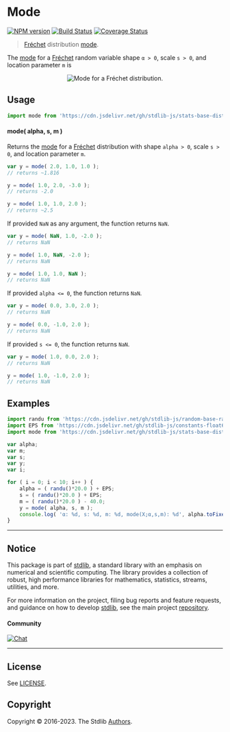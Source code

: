 <!--

@license Apache-2.0

Copyright (c) 2018 The Stdlib Authors.

Licensed under the Apache License, Version 2.0 (the "License");
you may not use this file except in compliance with the License.
You may obtain a copy of the License at

   http://www.apache.org/licenses/LICENSE-2.0

Unless required by applicable law or agreed to in writing, software
distributed under the License is distributed on an "AS IS" BASIS,
WITHOUT WARRANTIES OR CONDITIONS OF ANY KIND, either express or implied.
See the License for the specific language governing permissions and
limitations under the License.

-->

# Mode

[![NPM version][npm-image]][npm-url] [![Build Status][test-image]][test-url] [![Coverage Status][coverage-image]][coverage-url] <!-- [![dependencies][dependencies-image]][dependencies-url] -->

> [Fréchet][frechet-distribution] distribution [mode][mode].

<!-- Section to include introductory text. Make sure to keep an empty line after the intro `section` element and another before the `/section` close. -->

<section class="intro">

The [mode][mode] for a [Fréchet][frechet-distribution] random variable shape `α > 0`, scale `s > 0`, and location parameter `m` is

<!-- <equation class="equation" label="eq:frechet_mode" align="center" raw="\operatorname{mode} = m+s\left({\frac{\alpha}{1+\alpha }}\right)^{{1/\alpha }}" alt="Mode for a Fréchet distribution."> -->

<div class="equation" align="center" data-raw-text="\operatorname{mode} = m+s\left({\frac{\alpha}{1+\alpha }}\right)^{{1/\alpha }}" data-equation="eq:frechet_mode">
    <img src="https://cdn.jsdelivr.net/gh/stdlib-js/stdlib@51534079fef45e990850102147e8945fb023d1d0/lib/node_modules/@stdlib/stats/base/dists/frechet/mode/docs/img/equation_frechet_mode.svg" alt="Mode for a Fréchet distribution.">
    <br>
</div>

<!-- </equation> -->

</section>

<!-- /.intro -->

<!-- Package usage documentation. -->



<section class="usage">

## Usage

```javascript
import mode from 'https://cdn.jsdelivr.net/gh/stdlib-js/stats-base-dists-frechet-mode@deno/mod.js';
```

#### mode( alpha, s, m )

Returns the [mode][mode] for a [Fréchet][frechet-distribution] distribution with shape `alpha > 0`, scale `s > 0`, and location parameter `m`.

```javascript
var y = mode( 2.0, 1.0, 1.0 );
// returns ~1.816

y = mode( 1.0, 2.0, -3.0 );
// returns -2.0

y = mode( 1.0, 1.0, 2.0 );
// returns ~2.5
```

If provided `NaN` as any argument, the function returns `NaN`.

```javascript
var y = mode( NaN, 1.0, -2.0 );
// returns NaN

y = mode( 1.0, NaN, -2.0 );
// returns NaN

y = mode( 1.0, 1.0, NaN );
// returns NaN
```

If provided `alpha <= 0`, the function returns `NaN`.

```javascript
var y = mode( 0.0, 3.0, 2.0 );
// returns NaN

y = mode( 0.0, -1.0, 2.0 );
// returns NaN
```

If provided `s <= 0`, the function returns `NaN`.

```javascript
var y = mode( 1.0, 0.0, 2.0 );
// returns NaN

y = mode( 1.0, -1.0, 2.0 );
// returns NaN
```

</section>

<!-- /.usage -->

<!-- Package usage notes. Make sure to keep an empty line after the `section` element and another before the `/section` close. -->

<section class="notes">

</section>

<!-- /.notes -->

<!-- Package usage examples. -->

<section class="examples">

## Examples

<!-- eslint no-undef: "error" -->

```javascript
import randu from 'https://cdn.jsdelivr.net/gh/stdlib-js/random-base-randu@deno/mod.js';
import EPS from 'https://cdn.jsdelivr.net/gh/stdlib-js/constants-float64-eps@deno/mod.js';
import mode from 'https://cdn.jsdelivr.net/gh/stdlib-js/stats-base-dists-frechet-mode@deno/mod.js';

var alpha;
var m;
var s;
var y;
var i;

for ( i = 0; i < 10; i++ ) {
    alpha = ( randu()*20.0 ) + EPS;
    s = ( randu()*20.0 ) + EPS;
    m = ( randu()*20.0 ) - 40.0;
    y = mode( alpha, s, m );
    console.log( 'α: %d, s: %d, m: %d, mode(X;α,s,m): %d', alpha.toFixed( 4 ), s.toFixed( 4 ), m.toFixed( 4 ), y.toFixed( 4 ) );
}
```

</section>

<!-- /.examples -->

<!-- Section to include cited references. If references are included, add a horizontal rule *before* the section. Make sure to keep an empty line after the `section` element and another before the `/section` close. -->

<section class="references">

</section>

<!-- /.references -->

<!-- Section for related `stdlib` packages. Do not manually edit this section, as it is automatically populated. -->

<section class="related">

</section>

<!-- /.related -->

<!-- Section for all links. Make sure to keep an empty line after the `section` element and another before the `/section` close. -->


<section class="main-repo" >

* * *

## Notice

This package is part of [stdlib][stdlib], a standard library with an emphasis on numerical and scientific computing. The library provides a collection of robust, high performance libraries for mathematics, statistics, streams, utilities, and more.

For more information on the project, filing bug reports and feature requests, and guidance on how to develop [stdlib][stdlib], see the main project [repository][stdlib].

#### Community

[![Chat][chat-image]][chat-url]

---

## License

See [LICENSE][stdlib-license].


## Copyright

Copyright &copy; 2016-2023. The Stdlib [Authors][stdlib-authors].

</section>

<!-- /.stdlib -->

<!-- Section for all links. Make sure to keep an empty line after the `section` element and another before the `/section` close. -->

<section class="links">

[npm-image]: http://img.shields.io/npm/v/@stdlib/stats-base-dists-frechet-mode.svg
[npm-url]: https://npmjs.org/package/@stdlib/stats-base-dists-frechet-mode

[test-image]: https://github.com/stdlib-js/stats-base-dists-frechet-mode/actions/workflows/test.yml/badge.svg?branch=main
[test-url]: https://github.com/stdlib-js/stats-base-dists-frechet-mode/actions/workflows/test.yml?query=branch:main

[coverage-image]: https://img.shields.io/codecov/c/github/stdlib-js/stats-base-dists-frechet-mode/main.svg
[coverage-url]: https://codecov.io/github/stdlib-js/stats-base-dists-frechet-mode?branch=main

<!--

[dependencies-image]: https://img.shields.io/david/stdlib-js/stats-base-dists-frechet-mode.svg
[dependencies-url]: https://david-dm.org/stdlib-js/stats-base-dists-frechet-mode/main

-->

[chat-image]: https://img.shields.io/gitter/room/stdlib-js/stdlib.svg
[chat-url]: https://gitter.im/stdlib-js/stdlib/

[stdlib]: https://github.com/stdlib-js/stdlib

[stdlib-authors]: https://github.com/stdlib-js/stdlib/graphs/contributors

[umd]: https://github.com/umdjs/umd
[es-module]: https://developer.mozilla.org/en-US/docs/Web/JavaScript/Guide/Modules

[deno-url]: https://github.com/stdlib-js/stats-base-dists-frechet-mode/tree/deno
[umd-url]: https://github.com/stdlib-js/stats-base-dists-frechet-mode/tree/umd
[esm-url]: https://github.com/stdlib-js/stats-base-dists-frechet-mode/tree/esm
[branches-url]: https://github.com/stdlib-js/stats-base-dists-frechet-mode/blob/main/branches.md

[stdlib-license]: https://raw.githubusercontent.com/stdlib-js/stats-base-dists-frechet-mode/main/LICENSE

[frechet-distribution]: https://en.wikipedia.org/wiki/Fr%C3%A9chet_distribution

[mode]: https://en.wikipedia.org/wiki/Mode_%28statistics%29

</section>

<!-- /.links -->

